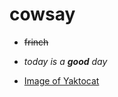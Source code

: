 # cowsay 

- ~~frinch~~

- _today is a **good** day_

- [Image of Yaktocat](https://octodex.github.com/images/yaktocat.png)
